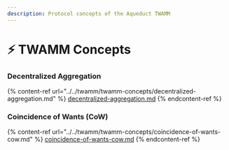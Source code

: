 ```yaml
---
description: Protocol concepts of the Aqueduct TWAMM
---
```


# ⚡ TWAMM Concepts

### Decentralized Aggregation

{% content-ref url="../../twamm/twamm-concepts/decentralized-aggregation.md" %}
[decentralized-aggregation.md](../../twamm/twamm-concepts/decentralized-aggregation.md)
{% endcontent-ref %}

### Coincidence of Wants (CoW)

{% content-ref url="../../twamm/twamm-concepts/coincidence-of-wants-cow.md" %}
[coincidence-of-wants-cow.md](../../twamm/twamm-concepts/coincidence-of-wants-cow.md)
{% endcontent-ref %}
